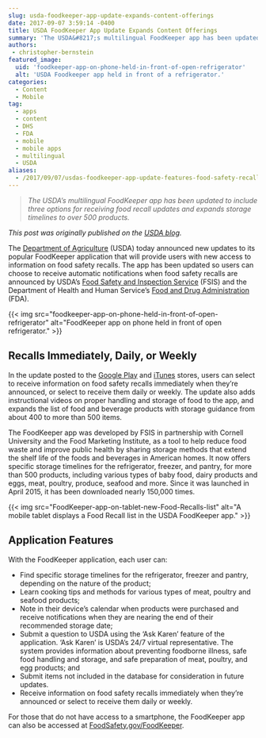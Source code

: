 ```yaml
---
slug: usda-foodkeeper-app-update-expands-content-offerings
date: 2017-09-07 3:59:14 -0400
title: USDA FoodKeeper App Update Expands Content Offerings
summary: 'The USDA&#8217;s multilingual FoodKeeper app has been updated to include three options for receiving food recall updates and expands storage timelines to over 500 products. This post was originally published on the USDA blog. The Department of Agriculture (USDA) today announced new updates to its popular FoodKeeper application that will provide users with new access to'
authors:
 - christopher-bernstein
featured_image:
  uid: 'foodkeeper-app-on-phone-held-in-front-of-open-refrigerator'
  alt: 'USDA Foodkeeper app held in front of a refrigerator.'
categories:
  - Content
  - Mobile
tag:
  - apps
  - content
  - DHS
  - FDA
  - mobile
  - mobile apps
  - multilingual
  - USDA
aliases:
  - /2017/09/07/usdas-foodkeeper-app-update-features-food-safety-recall-information/
---
```


> _The USDA&#8217;s multilingual FoodKeeper app has been updated to include three options for receiving food recall updates and expands storage timelines to over 500 products._

_This post was originally published on the [USDA blog](https://www.usda.gov/media/blog/2017/08/30/usda-integrates-recalls-information-foodkeeper-application)._

The [Department of Agriculture](https://www.usda.gov/) (USDA) today announced new updates to its popular FoodKeeper application that will provide users with new access to information on food safety recalls. The app has been updated so users can choose to receive automatic notifications when food safety recalls are announced by USDA’s [Food Safety and Inspection Service](https://www.fsis.usda.gov/) (FSIS) and the Department of Health and Human Service’s [Food and Drug Administration](https://www.fda.gov/) (FDA).

{{< img src="foodkeeper-app-on-phone-held-in-front-of-open-refrigerator" alt="FoodKeeper app on phone held in front of open refrigerator." >}}

## Recalls Immediately, Daily, or Weekly

In the update posted to the [Google Play](https://play.google.com/store/apps/details?id=gov.usda.fsis.foodkeeper2&hl=en) and [iTunes](https://itunes.apple.com/us/app/usda-foodkeeper/id978186100?mt=8) stores, users can select to receive information on food safety recalls immediately when they’re announced, or select to receive them daily or weekly. The update also adds instructional videos on proper handling and storage of food to the app, and expands the list of food and beverage products with storage guidance from about 400 to more than 500 items.

The FoodKeeper app was developed by FSIS in partnership with Cornell University and the Food Marketing Institute, as a tool to help reduce food waste and improve public health by sharing storage methods that extend the shelf life of the foods and beverages in American homes. It now offers specific storage timelines for the refrigerator, freezer, and pantry, for more than 500 products, including various types of baby food, dairy products and eggs, meat, poultry, produce, seafood and more. Since it was launched in April 2015, it has been downloaded nearly 150,000 times.

{{< img src="FoodKeeper-app-on-tablet-new-Food-Recalls-list" alt="A mobile tablet displays a Food Recall list in the USDA FoodKeeper app." >}}

## Application Features

With the FoodKeeper application, each user can:

  * Find specific storage timelines for the refrigerator, freezer and pantry, depending on the nature of the product;
  * Learn cooking tips and methods for various types of meat, poultry and seafood products;
  * Note in their device&#8217;s calendar when products were purchased and receive notifications when they are nearing the end of their recommended storage date;
  * Submit a question to USDA using the &#8216;Ask Karen&#8217; feature of the application. &#8216;Ask Karen&#8217; is USDA&#8217;s 24/7 virtual representative. The system provides information about preventing foodborne illness, safe food handling and storage, and safe preparation of meat, poultry, and egg products; and
  * Submit items not included in the database for consideration in future updates.
  * Receive information on food safety recalls immediately when they’re announced or select to receive them daily or weekly.

For those that do not have access to a smartphone, the FoodKeeper app can also be accessed at [FoodSafety.gov/FoodKeeper](http://www.foodsafety.gov/keep/foodkeeperapp/).
